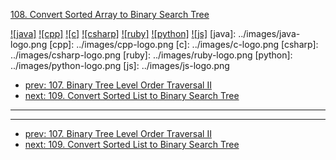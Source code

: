 [108. Convert Sorted Array to Binary Search Tree](https://leetcode.com/problems/convert-sorted-array-to-binary-search-tree/)

[![java]](../java/108-convert-sorted-array-to-binary-search-tree.md)
[![cpp]](../cpp/108-convert-sorted-array-to-binary-search-tree.md)
[![c]](../c/108-convert-sorted-array-to-binary-search-tree.md)
[![csharp]](../csharp/108-convert-sorted-array-to-binary-search-tree.md)
[![ruby]](../ruby/108-convert-sorted-array-to-binary-search-tree.md)
[![python]](../python/108-convert-sorted-array-to-binary-search-tree.md)
[![js]](../js/108-convert-sorted-array-to-binary-search-tree.md)
[java]: ../images/java-logo.png
[cpp]: ../images/cpp-logo.png
[c]: ../images/c-logo.png
[csharp]: ../images/csharp-logo.png
[ruby]: ../images/ruby-logo.png
[python]: ../images/python-logo.png
[js]: ../images/js-logo.png

- [prev: 107. Binary Tree Level Order Traversal II](107-binary-tree-level-order-traversal-ii.md)
- [next: 109. Convert Sorted List to Binary Search Tree](109-convert-sorted-list-to-binary-search-tree.md)

---



---

- [prev: 107. Binary Tree Level Order Traversal II](107-binary-tree-level-order-traversal-ii.md)
- [next: 109. Convert Sorted List to Binary Search Tree](109-convert-sorted-list-to-binary-search-tree.md)
